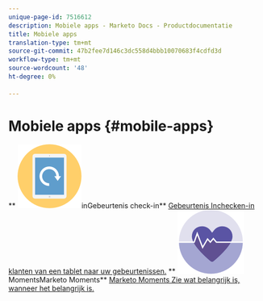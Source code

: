 ```yaml
---
unique-page-id: 7516612
description: Mobiele apps - Marketo Docs - Productdocumentatie
title: Mobiele apps
translation-type: tm+mt
source-git-commit: 47b2fee7d146c3dc558d4bbb10070683f4cdfd3d
workflow-type: tm+mt
source-wordcount: '48'
ht-degree: 0%

---
```



# Mobiele apps {#mobile-apps}

** ![Gebeurteniscontrole-](assets/mobile-checkin-icon.png)inGebeurtenis check-in** [Gebeurtenis Inchecken-in klanten van een tablet naar uw gebeurtenissen.](https://docs.marketo.com/display/DOCS/Event+Check-in)     ** ![Marketo](assets/moments-icon.png)MomentsMarketo Moments** [Marketo Moments Zie wat belangrijk is, wanneer het belangrijk is.](https://docs.marketo.com/display/DOCS/Marketo+Moments)